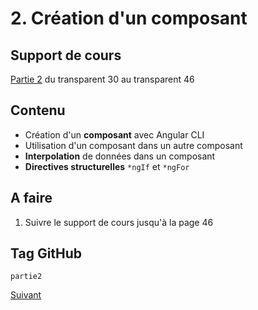# 2. Création d'un composant

## Support de cours
[Partie 2](https://docs.google.com/presentation/d/1Z6-lyeMALH-pLg1pMFXzfJ8ZGz6TL3dYytved0445jc/edit?pli=1#slide=id.ga2aa790270_0_201) du transparent 30 au transparent 46

## Contenu

- Création d'un **composant** avec Angular CLI
- Utilisation d'un composant dans un autre composant
- **Interpolation** de données dans un composant
- **Directives structurelles** `*ngIf` et `*ngFor`

## A faire

1. Suivre le support de cours jusqu'à la page 46

## Tag GitHub
`partie2`

[Suivant](Partie3.md)
